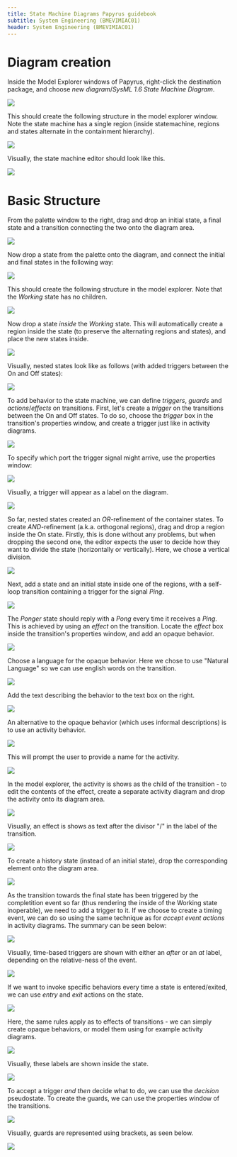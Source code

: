 ```yaml
---
title: State Machine Diagrams Papyrus guidebook 
subtitle: System Engineering (BMEVIMIAC01)
header: System Engineering (BMEVIMIAC01)
---
```

 
# Diagram creation

Inside the Model Explorer windows of Papyrus, right-click the destination package, and choose _new diagram_/_SysML 1.6 State Machine Diagram_.

![](figs/stm-001-new-diagram.png)

This should create the following structure in the model explorer window. Note the state machine has a single region (inside statemachine, regions and states alternate in the containment hierarchy).

![](figs/stm-002-model-explorer.png)

Visually, the state machine editor should look like this.

![](figs/stm-003-main-window.png)

# Basic Structure

From the palette window to the right, drag and drop an initial state, a final state and a transition connecting the two onto the diagram area.

![](figs/stm-004-basic-model.png)

Now drop a state from the palette onto the diagram, and connect the initial and final states in the following way:

![](figs/stm-005-one-state.png)

This should create the following structure in the model explorer. Note that the _Working_ state has no children.

![](figs/stm-006-model-explorer.png)

Now drop a state _inside_ the _Working_ state. This will automatically create a region inside the state (to preserve the alternating regions and states), and place the new states inside. 

![](figs/stm-007-added-inner-states.png)

Visually, nested states look like as follows (with added triggers between the On and Off states):

![](figs/stm-008-visual-diagram.png)

To add behavior to the state machine, we can define _triggers_, _guards_ and _actions_/_effects_ on transitions. First, let's create a _trigger_ on the transitions between the On and Off states. To do so, choose the _trigger_ box in the transition's properties window, and create a trigger just like in activity diagrams.

![](figs/stm-009-add-trigger.png)

To specify which port the trigger signal might arrive, use the properties window:

![](figs/stm-009-trigger-port.png)

Visually, a trigger will appear as a label on the diagram.

![](figs/stm-010-trigger-visalized.png)

So far, nested states created an _OR_-refinement of the container states. To create _AND_-refinement (a.k.a. orthogonal regions), drag and drop a region inside the On state. Firstly, this is done without any problems, but when dropping the second one, the editor expects the user to decide how they want to divide the state (horizontally or vertically). Here, we chose a vertical division.

![](figs/stm-011-add-nested-regions.png)

Next, add a state and an initial state inside one of the regions, with a self-loop transition containing a trigger for the signal _Ping_.

![](figs/stm-012-add-pingpong.png)

The _Ponger_ state should reply with a _Pong_ every time it receives a _Ping_. This is achieved by using an _effect_ on the transition. Locate the _effect_ box inside the transition's properties window, and add an opaque behavior. 

![](figs/stm-013-add-opaque-effect.png)

Choose a language for the opaque behavior. Here we chose to use "Natural Language" so we can use english words on the transition.

![](figs/stm-014-set-language-opaque.png)

Add the text describing the behavior to the text box on the right. 

![](figs/stm-015-add-text-opaque.png)

An alternative to the opaque behavior (which uses informal descriptions) is to use an activity behavior.

![](figs/stm-016-activity-behavior.png)

This will prompt the user to provide a name for the activity.

![](figs/stm-017-activity-creation.png)

In the model explorer, the activity is shows as the child of the transition - to edit the contents of the effect, create a separate activity diagram and drop the activity onto its diagram area.

![](figs/stm-019-activity-model-explorer.png)

Visually, an effect is shows as text after the divisor "/" in the label of the transition.

![](figs/stm-018-visual-effect.png)

To create a history state (instead of an initial state), drop the corresponding element onto the diagram area.  

![](figs/stm-020-history.png)

As the transition towards the final state has been triggered by the completition event so far (thus rendering the inside of the Working state inoperable), we need to add a trigger to it. If we choose to create a timing event, we can do so using the same technique as for _accept event actions_ in activity diagrams. The summary can be seen below:

![](figs/stm-021-timing-settings.png)

Visually, time-based triggers are shown with either an _after_ or an _at_ label, depending on the relative-ness of the event.

![](figs/stm-022-timing-visalized.png)

If we want to invoke specific behaviors every time a state is entered/exited, we can use _entry_ and _exit_ actions on the state.

![](figs/stm-023-entry-action-empty.png)

Here, the same rules apply as to effects of transitions - we can simply create opaque behaviors, or model them using for example activity diagrams.

![](figs/stm-024-entry-action-filled-out.png)

Visually, these labels are shown inside the state.

![](figs/stm-025-entry-action-visualized.png)

To accept a trigger _and then_ decide what to do, we can use the _decision_ pseudostate. To create the guards, we can use the properties window of the transitions.

![](figs/stm-026-guard-expression.png)

Visually, guards are represented using brackets, as seen below.

![](figs/stm-027-guard-visualized.png)

